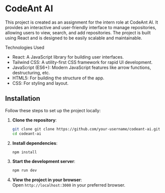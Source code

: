 # CodeAnt AI


This project is created as an assignment for the intern role at CodeAnt AI. It provides an interactive and user-friendly interface to manage repositories, allowing users to view, search, and add repositories. The project is built using React and is designed to be easily scalable and maintainable.


Technologies Used
* React: A JavaScript library for building user interfaces.
* Tailwind CSS: A utility-first CSS framework for rapid UI development.
* JavaScript (ES6+): Modern JavaScript features like arrow functions, destructuring, etc.
* HTML5: For building the structure of the app.
* CSS: For styling and layout.


## Installation  

Follow these steps to set up the project locally:  

1. **Clone the repository**:  
   ```bash  
   git clone git clone https://github.com/your-username/codeant-ai.git
   cd codeant-ai
   ```  

2. **Install dependencies**:  
   ```bash  
   npm install  
   ```  

3. **Start the development server**:  
   ```bash  
   npm run dev  
   ```  

4. **View the project in your browser**:  
   Open `http://localhost:3000` in your preferred browser.  






